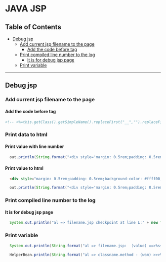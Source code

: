 # JAVA JSP

## Table of Contents
  * [Debug jsp](#Debug-jsp)
    * [Add current jsp filename to the page](#Add-current-jsp-filename-to-the-page)
      * [Add the code before <html> tag](#Add-the-code-before-<html>-tag)
    * [Print compiled line number to the log](#Print-compiled-line-number-to-the-log)
      * [It is for debug jsp page](#It-is-for-debug-jsp-page)
    * [Print variable](#Print-variable)

***


## Debug jsp

### Add current jsp filename to the page
#### Add the code before <html> tag
```html
<!-- <%=this.getClass().getSimpleName().replaceFirst("__","").replaceFirst("_jsp","")%> -->
```

### Print data to html
#### Print value with line number
```java
  out.println(String.format("<div style='margin: 0.5rem;padding: 0.5rem;background-color: #ffff00;color: black;font-size: x-large;'>Line number: %s</div>", new Throwable().getStackTrace()[0].getLineNumber()));
```
#### Print value to html
```html
  <div style="margin: 0.5rem;padding: 0.5rem;background-color: #ffff00;color: black;font-size: x-large;"><pre><%= "jspValue: " + uniEmailInfo %></pre></div>
```
```java
  out.println(String.format("<div style='margin: 0.5rem;padding: 0.5rem;background-color: #ffff00;color: black;font-size: x-large;'>jspValue: %s</div>", value));
```

### Print compiled line number to the log
#### It is for debug jsp page
```java
  System.out.println("al => filename.jsp checkpoint at line L:" + new Throwable().getStackTrace()[0].getLineNumber());
```

### Print variable
```java
  System.out.println(String.format("al => filename.jsp:  (value) ==>%s<==", value));

  HelperBean.println(String.format("al => classname.method - (wam) >>>%s<<<", wam));
```
